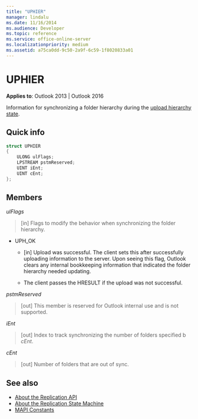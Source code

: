 ```yaml
---
title: "UPHIER"
manager: lindalu
ms.date: 11/16/2014
ms.audience: Developer
ms.topic: reference
ms.service: office-online-server
ms.localizationpriority: medium
ms.assetid: a75ca0dd-9c50-2a9f-6c59-1f8020833a01
---
```


# UPHIER

**Applies to**: Outlook 2013 | Outlook 2016
  
Information for synchronizing a folder hierarchy during the [upload hierarchy state](upload-hierarchy-state.md).
  
## Quick info

```cpp
struct UPHIER 
{ 
    ULONG ulFlags; 
    LPSTREAM pstmReserved; 
    UINT iEnt; 
    UINT cEnt; 
};
```

## Members

_ulFlags_
  
> [in] Flags to modify the behavior when synchronizing the folder hierarchy.

- UPH_OK

  - [in] Upload was successful. The client sets this after successfully uploading information to the server. Upon seeing this flag, Outlook clears any internal bookkeeping information that indicated the folder hierarchy needed updating.

  - The client passes the HRESULT if the upload was not successful.

_pstmReserved_
  
> [out] This member is reserved for Outlook internal use and is not supported.

_iEnt_
  
> [out] Index to track synchronizing the number of folders specified b  _cEnt_.

_cEnt_
  
> [out] Number of folders that are out of sync.

## See also

- [About the Replication API](about-the-replication-api.md)
- [About the Replication State Machine](about-the-replication-state-machine.md)
- [MAPI Constants](mapi-constants.md)
